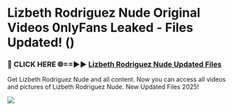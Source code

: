 # Lizbeth Rodriguez Nude Original Videos 0nlyFans Leaked - Files Updated! ()

<h3>🔴 CLICK HERE 🌐==►► <a href="https://tinyurl.com/2p9ay9w9" rel="nofollow">Lizbeth Rodriguez Nude Updated Files</a></h3>

Get Lizbeth Rodriguez Nude and all content. Now you can access all videos and pictures of Lizbeth Rodriguez Nude. New Updated Files 2025!

[![](https://i.imgur.com/KQgVmj3.gif)](https://tinyurl.com/2p9ay9w9)

